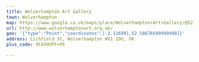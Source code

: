 ```yaml
---
title: Wolverhampton Art Gallery
town: Wolverhampton
map: https://www.google.co.uk/maps/place/Wolverhampton+Art+Gallery/@52.586767,-2.126991,15z/data=!4m2!3m1!1s0x0:0x832b2f676557f789?sa=X&ved=0ahUKEwiz5dXcttnOAhVMBsAKHX7gD1gQ_BIIiAEwCg
url: http://www.wolverhamptonart.org.uk/
geo: '{"type":"Point","coordinates":[-2.126991,52.58676699999999]}'
address: Lichfield St, Wolverhampton WV1 1DU, UK
plus_code: 9C4VHVPF+P6

---
```



